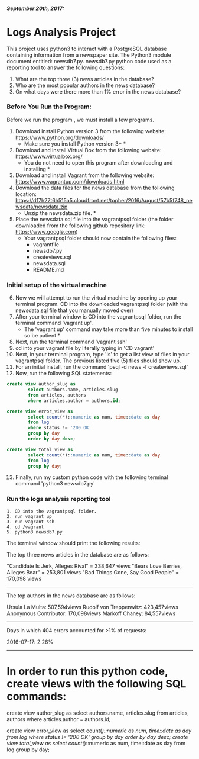 ##### September 20th, 2017:

# Logs Analysis Project
  This project uses python3 to interact with a PostgreSQL database containing information from a newspaper site. The Python3 module document entitled: newsdb7.py. newsdb7.py python code used as a reporting tool to answer the following questions:

  1. What are the top three (3) news articles in the database?
  2. Who are the most popular authors in the news database?
  3. On what days were there more than 1% error in the news database?

### Before You Run the Program:
  Before we run the program , we must install a few programs.
  1. Download install Python version 3 from the following website:
       https://www.python.org/downloads/
        * Make sure you install Python version 3+ *
  2. Download and install Virtual Box from the following website:
       https://www.virtualbox.org/
        * You do not need to open this program after downloading and installing *
  3. Download and install Vagrant from the following website:
       https://www.vagrantup.com/downloads.html
  4. Download the data files for the news database from the following location:
    https://d17h27t6h515a5.cloudfront.net/topher/2016/August/57b5f748_newsdata/newsdata.zip
        * Unzip the newsdata.zip file. *
  5. Place the newsdata.sql file into the vagrantpsql folder (the folder downloaded from the following github repository link: https://www.google.com)
        * Your vagrantpsql folder should now contain the following files:
            - vagrantfile
            - newsdb7.py
            - createviews.sql
            - newsdata.sql
            - README.md

### Initial setup of the virtual machine
  6. Now we will attempt to run the virtual machine by opening up your terminal program. CD into the downloaded vagrantpsql folder (with the newsdata.sql file that you manually moved over)
  7. After your terminal window is CD into the vagrantpsql folder, run the terminal command 'vagrant up'.
      * The 'vagrant up' command may take more than five minutes to install so be patient *
  8. Next, run the terminal command 'vagrant ssh'
  9. cd into your vagrant file by literally typing in 'CD vagrant'
  10. Next, in your terminal program, type 'ls' to get a list view of files in your vagrantpsql folder. The previous listed five (5) files should show up.
  11. For an initial install, run the command 'psql -d news -f createviews.sql'
  12. Now, run the following SQL statements:
```sql
create view author_slug as
        select authors.name, articles.slug
        from articles, authors
        where articles.author = authors.id;
```
```sql
create view error_view as
        select count(*)::numeric as num, time::date as day
        from log
        where status != '200 OK'
        group by day
        order by day desc;
```
```sql
create view total_view as
        select count(*)::numeric as num, time::date as day
        from log
        group by day;
```
  13. Finally, run my custom python code with the following terminal command 'python3 newsdb7.py'

### Run the logs analysis reporting tool
    1. CD into the vagrantpsql folder.
    2. run vagrant up
    3. run vagrant ssh
    4. cd /vagrant
    5. python3 newsdb7.py

The terminal window should print the following results:


The top three news articles in the database are as follows:

"Candidate Is Jerk, Alleges Rival" = 338,647 views
"Bears Love Berries, Alleges Bear" = 253,801 views
"Bad Things Gone, Say Good People" = 170,098 views

-----------------------------------


The top authors in the news database are as follows:

Ursula La Multa: 507,594views
Rudolf von Treppenwitz: 423,457views
Anonymous Contributor: 170,098views
Markoff Chaney: 84,557views

-----------------------------------


Days in which 404 errors accounted for >1% of requests:

2016-07-17: 2.26%



-----------------------------------

<!--Developer Notes-->

# In order to run this python code, create views with the following SQL commands:

create view author_slug as
        select authors.name, articles.slug
        from articles, authors
        where articles.author = authors.id;

create view error_view as
        select count(*)::numeric as num, time::date as day
        from log
        where status != '200 OK'
        group by day
        order by day desc;
create view total_view as
        select count(*)::numeric as num, time::date as day
        from log
        group by day;


<!-- Except Line 16 changed -->

<!-- In Unix, an executable file that's meant to be interpreted can indicate what interpreter to use by having a #! at the start of the first line, followed by the interpreter (and any flags it may need).

If you are using python 2.7

#! /usr/bin/env python
or if you are using python 3+

#! /usr/bin/env python3
If you have several versions of Python installed, /usr/bin/env will ensure the interpreter used is the first one on your environment's $PATH. -->

<!-- Last two print statements indented -->
